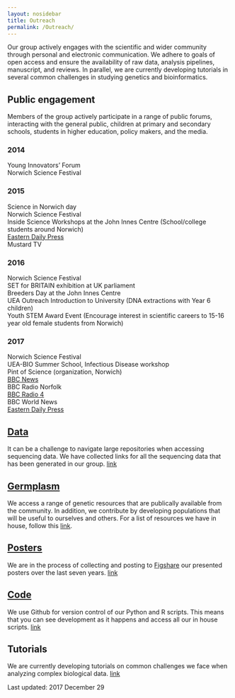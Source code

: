 ```yaml
---
layout: nosidebar
title: Outreach
permalink: /Outreach/
---
```


Our group actively engages with the scientific and wider community through personal and electronic communication. We adhere to goals of open access and ensure the availability of raw data, analysis pipelines, manuscript, and reviews. In parallel, we are currently developing tutorials in several common challenges in studying genetics and bioinformatics.

## Public engagement
Members of the group actively participate in a range of public forums, interacting with the general public, children at primary and secondary schools, students in higher education, policy makers, and the media.

### 2014
Young Innovators’ Forum  
Norwich Science Festival  

### 2015
Science in Norwich day  
Norwich Science Festival  
Inside Science Workshops at the John Innes Centre (School/college students around Norwich)  
[Eastern Daily Press](http://www.edp24.co.uk/news/health/norfolk-scientist-s-role-in-amazing-cancer-breakthrough-1-4300721)  
Mustard TV  

### 2016
Norwich Science Festival  
SET for BRITAIN exhibition at UK parliament  
Breeders Day at the John Innes Centre  
UEA Outreach Introduction to University (DNA extractions with Year 6 children)  
Youth STEM Award Event (Encourage interest in scientific careers to 15-16 year old female students from Norwich)  

### 2017
Norwich Science Festival  
UEA-BIO Summer School, Infectious Disease workshop  
Pint of Science (organization, Norwich)  
[BBC News](http://www.bbc.co.uk/news/science-environment-42446795)  
BBC Radio Norfolk  
[BBC Radio 4](http://www.bbc.co.uk/programmes/b09gzjdd#play)  
BBC World News  
[Eastern Daily Press](http://www.edp24.co.uk/news/tech/barley-breakthrough-solves-beer-flavour-debate-say-norwich-scientists-1-5301240)  


## [Data](../Data)
It can be a challenge to navigate large repositories when accessing sequencing data. We have collected links for all the sequencing data that has been generated in our group. [link](../Data)

## [Germplasm](../Germplasm)
We access a range of genetic resources that are publically available from the community. In addition, we contribute by developing populations that will be useful to ourselves and others. For a list of resources we have in house, follow this [link](../Germplasm).

## [Posters](../Posters)
We are in the process of collecting and posting to [Figshare](https://figshare.com) our presented posters over the last seven years. [link](../Posters)

## [Code](https://github.com/matthewmoscou)
We use Github for version control of our Python and R scripts. This means that you can see development as it happens and access all our in house scripts. [link](https://github.com/matthewmoscou)

## Tutorials
We are currently developing tutorials on common challenges we face when analyzing complex biological data. [link](../Tutorials)


Last updated: 2017 December 29
